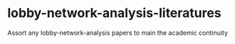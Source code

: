 # lobby-network-analysis-literatures
Assort any lobby-network-analysis papers to main the academic continuity
